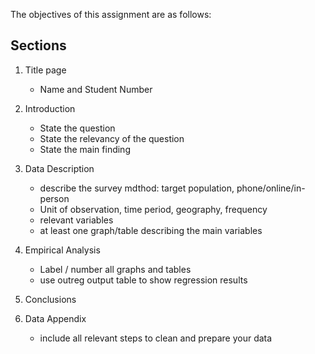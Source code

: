 The objectives of this assignment are as follows:

## Sections
1) Title page
   - Name and Student Number
     
2) Introduction
   - State the question
   - State the relevancy of the question
   - State the main finding
     
3) Data Description
   - describe the survey mdthod: target population, phone/online/in-person
   - Unit of observation, time period, geography, frequency
   - relevant variables
   - at least one graph/table describing the main variables
     
4) Empirical Analysis
   - Label / number all graphs and tables
   - use outreg output table to show regression results

5) Conclusions
6) Data Appendix
   - include all relevant steps to clean and prepare your data
